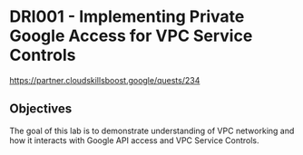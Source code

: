 # DRI001 - Implementing Private Google Access for VPC Service Controls
https://partner.cloudskillsboost.google/quests/234

## Objectives
The goal of this lab is to demonstrate understanding of VPC networking and how it interacts with Google API access and VPC Service Controls.
